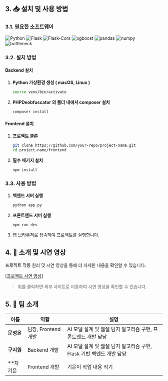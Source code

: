 ## 3. 📥 설치 및 사용 방법

### 3.1. 필요한 소프트웨어

![Python](https://img.shields.io/badge/Python-3776AB.svg?&style=for-the-badge&logo=python&logoColor=white)
![Flask](https://img.shields.io/badge/Flask-000000.svg?&style=for-the-badge&logo=flask&logoColor=white)
![Flask-Cors](https://img.shields.io/badge/Flask--Cors-FF69B4.svg?&style=for-the-badge&logo=flask&logoColor=white)
![xgboost](https://img.shields.io/badge/xgboost-9cf.svg?&style=for-the-badge&logo=python&logoColor=white)
![pandas](https://img.shields.io/badge/pandas-150458.svg?&style=for-the-badge&logo=pandas&logoColor=white)
![numpy](https://img.shields.io/badge/numpy-013243.svg?&style=for-the-badge&logo=numpy&logoColor=white)
![bottleneck](https://img.shields.io/badge/bottleneck-lightgrey.svg?&style=for-the-badge)


### 3.2. 설치 방법

#### Backend 설치
1. **Python 가상환경 생성 ( macOS, Linux )**
    ```bash
    source venv/bin/activate
    ```
2. **PHPDeobfuscator 의 폴더 내에서 composer 설치**
    ```bash
    composer install 
    ```
   
#### Frontend 설치
1. **프로젝트 클론**
    ```bash
    git clone https://github.com/your-repo/project-name.git
    cd project-name/frontend
    ```
2. **필수 패키지 설치**
    ```bash
    npm install
    ```

### 3.3. 사용 방법

1. **백엔드 서버 실행**
    ```bash
    python app.py
    ```

2. **프론트엔드 서버 실행**
    ```bash
    npm run dev
    ```

3. 웹 브라우저로 접속하여 프로젝트를 실행합니다.



## 4. 🎥 소개 및 시연 영상

프로젝트 작동 원리 및 시연 영상을 통해 더 자세한 내용을 확인할 수 있습니다.

[[프로젝트 시연 영상]](https://example.com/path_to_demo_video)

> 위를 클릭하면 외부 사이트로 이동하여 시연 영상을 확인할 수 있습니다.



## 5. 👥 팀 소개

| **이름**  | **역할**          | **설명**                                       |
|---------|-----------------|----------------------------------------------|
| **문정윤** | 팀장, Frontend 개발 | AI 모델 설계 및 웹쉘 탐지 알고리즘 구현, 프론트엔드 개발 담당        |
| **구지원** | Backend 개발      | AI 모델 설계 및 웹쉘 탐지 알고리즘 구현, Flask 기반 백엔드 개발 담당 |
| **차기은 | Frontend 개발 | 기은이 작업 내용 적기 |